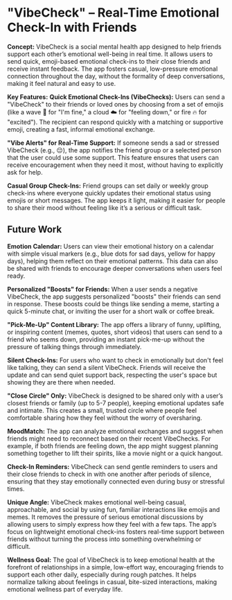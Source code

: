 # "VibeCheck" – Real-Time Emotional Check-In with Friends

**Concept:**
VibeCheck is a social mental health app designed to help friends support each other’s emotional well-being in real time. It allows users to send quick, emoji-based emotional check-ins to their close friends and receive instant feedback. The app fosters casual, low-pressure emotional connection throughout the day, without the formality of deep conversations, making it feel natural and easy to use.

**Key Features:**
**Quick Emotional Check-Ins (VibeChecks):**
Users can send a "VibeCheck" to their friends or loved ones by choosing from a set of emojis (like a wave 🌊 for "I'm fine," a cloud ☁️ for "feeling down," or fire 🔥 for "excited"). The recipient can respond quickly with a matching or supportive emoji, creating a fast, informal emotional exchange.

**"Vibe Alerts" for Real-Time Support:**
If someone sends a sad or stressed VibeCheck (e.g., 😔), the app notifies the friend group or a selected person that the user could use some support. This feature ensures that users can receive encouragement when they need it most, without having to explicitly ask for help.

**Casual Group Check-Ins:**
Friend groups can set daily or weekly group check-ins where everyone quickly updates their emotional status using emojis or short messages. The app keeps it light, making it easier for people to share their mood without feeling like it’s a serious or difficult task.

## Future Work

**Emotion Calendar:**
Users can view their emotional history on a calendar with simple visual markers (e.g., blue dots for sad days, yellow for happy days), helping them reflect on their emotional patterns. This data can also be shared with friends to encourage deeper conversations when users feel ready.

**Personalized "Boosts" for Friends:**
When a user sends a negative VibeCheck, the app suggests personalized "boosts" their friends can send in response. These boosts could be things like sending a meme, starting a quick 5-minute chat, or inviting the user for a short walk or coffee break.

**"Pick-Me-Up" Content Library:**
The app offers a library of funny, uplifting, or inspiring content (memes, quotes, short videos) that users can send to a friend who seems down, providing an instant pick-me-up without the pressure of talking things through immediately.

**Silent Check-Ins:**
For users who want to check in emotionally but don't feel like talking, they can send a silent VibeCheck. Friends will receive the update and can send quiet support back, respecting the user's space but showing they are there when needed.

**"Close Circle" Only:**
VibeCheck is designed to be shared only with a user’s closest friends or family (up to 5-7 people), keeping emotional updates safe and intimate. This creates a small, trusted circle where people feel comfortable sharing how they feel without the worry of oversharing.

**MoodMatch:**
The app can analyze emotional exchanges and suggest when friends might need to reconnect based on their recent VibeChecks. For example, if both friends are feeling down, the app might suggest planning something together to lift their spirits, like a movie night or a quick hangout.

**Check-In Reminders:**
VibeCheck can send gentle reminders to users and their close friends to check in with one another after periods of silence, ensuring that they stay emotionally connected even during busy or stressful times.

**Unique Angle:**
VibeCheck makes emotional well-being casual, approachable, and social by using fun, familiar interactions like emojis and memes. It removes the pressure of serious emotional discussions by allowing users to simply express how they feel with a few taps. The app’s focus on lightweight emotional check-ins fosters real-time support between friends without turning the process into something overwhelming or difficult.

**Wellness Goal:**
The goal of VibeCheck is to keep emotional health at the forefront of relationships in a simple, low-effort way, encouraging friends to support each other daily, especially during rough patches. It helps normalize talking about feelings in casual, bite-sized interactions, making emotional wellness part of everyday life.

